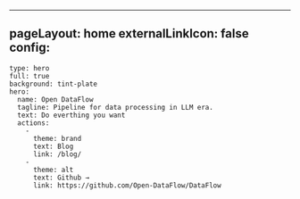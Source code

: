 ---
pageLayout: home
externalLinkIcon: false
config:
  -
    type: hero
    full: true
    background: tint-plate
    hero:
      name: Open DataFlow
      tagline: Pipeline for data processing in LLM era.
      text: Do everthing you want
      actions:
        -
          theme: brand
          text: Blog
          link: /blog/
        -
          theme: alt
          text: Github →
          link: https://github.com/Open-DataFlow/DataFlow
